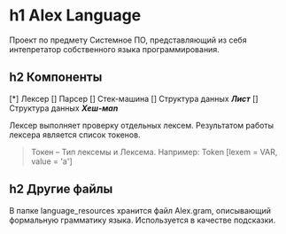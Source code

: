 h1 **Alex Language**
=====================
Проект по предмету Системное ПО, представляющий из себя интепретатор собственного языка программирования.

h2 **Компоненты**
--------------------
[*] Лексер
[] Парсер
[] Стек-машина
[] Структура данных ***Лист***
[] Структура данных ***Хеш-мan***

Лексер выполняет проверку отдельных лексем. Результатом работы лексера является список токенов.

> Токен –  Тип лексемы и Лексема. Например: Token [lexem = VAR, value = 'a']

h2 **Другие файлы**
--------------------
В папке language_resources хранится файл Alex.gram, описывающий формальную грамматику языка. Используется в качестве подсказки.

